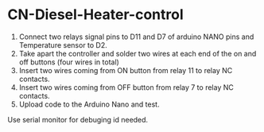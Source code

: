 # CN-Diesel-Heater-control

1. Connect two relays signal pins to D11 and D7 of arduino NANO pins and Temperature sensor to D2. 
2. Take apart the controller and solder two wires at each end of the on and off buttons (four wires in total)
3. Insert two wires coming from ON button from relay 11 to relay NC contacts.
4. Insert two wires coming from OFF button from relay 7 to relay NC contacts.
5. Upload code to the Arduino Nano and test. 

Use serial monitor for debuging id needed.
